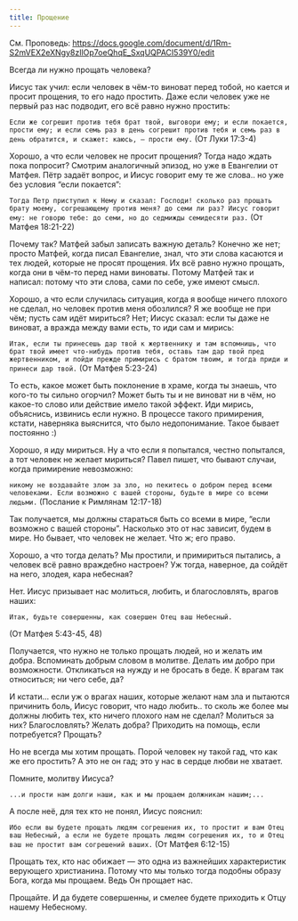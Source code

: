 ```yaml
---
title: Прощение
---
```

См. Проповедь: <https://docs.google.com/document/d/1Rm-S2mVEX2eXNgy8zIlOp7oeQhqE_SxqUQPACI539Y0/edit>

Всегда ли нужно прощать человека?

Иисус так учил: если человек в чём-то виноват перед тобой, но кается и просит прощения, то его надо простить. Даже если человек уже не первый раз нас подводит, его всё равно нужно простить:

```Если же согрешит против тебя брат твой, выговори ему; и если покается, прости ему; и если семь раз в день согрешит против тебя и семь раз в день обратится, и скажет: каюсь, — прости ему.```
(От Луки 17:3‭-‬4)

Хорошо, а что если человек не просит прощения? Тогда надо ждать пока попросит?
Смотрим аналогичный эпизод, но уже в Евангелии от Матфея. Пётр задаёт вопрос, и Иисус говорит ему те же слова.. но уже без условия “если покается”:

```Тогда Петр приступил к Нему и сказал: Господи! сколько раз прощать брату моему, согрешающему против меня? до семи ли раз? Иисус говорит ему: не говорю тебе: до семи, но до седмижды семидесяти раз.```
(От Матфея 18:21‭-‬22)

Почему так? Матфей забыл записать важную деталь?
Конечно же нет; просто Матфей, когда писал Евангелие, знал, что эти слова касаются и тех людей, которые не просят прощения. Их всё равно нужно прощать, когда они в чём-то перед нами виноваты. Потому Матфей так и написал: потому что эти слова, сами по себе, уже имеют смысл.

Хорошо, а что если случилась ситуация, когда я вообще ничего плохого не сделал, но человек против меня обозлился? Я же вообще не при чём; пусть сам идёт мириться?
Нет; Иисус сказал: если ты даже не виноват, а вражда между вами есть, то иди сам и мирись:

```Итак, если ты принесешь дар твой к жертвеннику и там вспомнишь, что брат твой имеет что-нибудь против тебя, оставь там дар твой пред жертвенником, и пойди прежде примирись с братом твоим, и тогда приди и принеси дар твой.```
(От Матфея 5:23‭-‬24)

То есть, какое может быть поклонение в храме, когда ты знаешь, что кого-то ты сильно огорчил? Может быть ты и не виноват ни в чём, но какое-то слово или действие имело такой эффект. Иди мирись, объяснись, извинись если нужно. В процессе такого примирения, кстати, наверняка выяснится, что было недопонимание. Такое бывает постоянно :)

Хорошо, я иду мириться. Ну а что если я попытался, честно попытался, а тот человек не желает мириться?
Павел пишет, что бывают случаи, когда примирение невозможно:

```никому не воздавайте злом за зло, но пекитесь о добром перед всеми человеками. Если возможно с вашей стороны, будьте в мире со всеми людьми.```
(Послание к Римлянам 12:17‭-‬18)

Так получается, мы должны стараться быть со всеми в мире, “если возможно с вашей стороны”. Насколько это от нас зависит, будем в мире. Но бывает, что человек не желает. Что ж; его право.

Хорошо, а что тогда делать? Мы простили, и примириться пытались, а человек всё равно враждебно настроен? Уж тогда, наверное, да сойдёт на него, злодея, кара небесная?

Нет. Иисус призывает нас молиться, любить, и благословлять, врагов наших:

```Вы слышали, что сказано: люби ближнего твоего и ненавидь врага твоего. А Я говорю вам: любите врагов ваших, благословляйте проклинающих вас, благотворите ненавидящим вас и молитесь за обижающих вас и гонящих вас, да будете сынами Отца вашего Небесного, ибо Он повелевает солнцу Своему восходить над злыми и добрыми и посылает дождь на праведных и неправедных.
Итак, будьте совершенны, как совершен Отец ваш Небесный.
```
(От Матфея 5:43‭-‬45, 48)

Получается, что нужно не только прощать людей, но и желать им добра. Вспоминать добрым словом в молитве. Делать им добро при возможности. Откликаться на нужду и не бросать в беде. К врагам так относиться; ни чего себе, да?

И кстати... если уж о врагах наших, которые желают нам зла и пытаются причинить боль, Иисус говорит, что надо любить.. то сколь же более мы должны любить тех, кто ничего плохого нам не сделал? Молиться за них? Благословлять? Желать добра? Приходить на помощь, если потребуется? Прощать?

Но не всегда мы хотим прощать. Порой человек ну такой гад, что как же его простить?
А это не он гад; это у нас в сердце любви не хватает.

Помните, молитву Иисуса?

```...и прости нам долги наши, как и мы прощаем должникам нашим;...```

А после неё, для тех кто не понял, Иисус пояснил:

```Ибо если вы будете прощать людям согрешения их, то простит и вам Отец ваш Небесный, а если не будете прощать людям согрешения их, то и Отец ваш не простит вам согрешений ваших.```
(От Матфея 6:12‭-‬15)

Прощать тех, кто нас обижает — это одна из важнейших характеристик верующего христианина. Потому что мы только тогда подобны образу Бога, когда мы прощаем. Ведь Он прощает нас.

Прощайте. И да будете совершенны, и смелее будете приходить к Отцу нашему Небесному.

